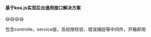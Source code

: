 #### 基于koa.js实现后台通用接口解决方案

:smiley::smiley::smiley::smiley:

包含controlle，service层，及权限校验、错误捕捉等中间件，开箱即用

